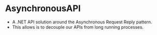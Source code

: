 # AsynchronousAPI
- A .NET API solution around the Asynchronous Request Reply pattern. 
- This allows is to decouple our APIs from long running processes.

